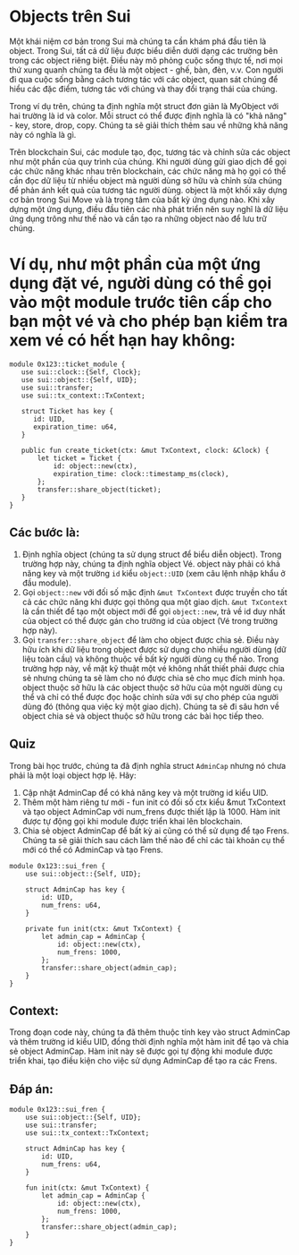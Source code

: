 # Objects trên Sui
Một khái niệm cơ bản trong Sui mà chúng ta cần khám phá đầu tiên là object. Trong Sui, tất cả dữ liệu được biểu diễn dưới dạng các trường bên trong các object riêng biệt. Điều này mô phỏng cuộc sống thực tế, nơi mọi thứ xung quanh chúng ta đều là một object - ghế, bàn, đèn, v.v. Con người đi qua cuộc sống bằng cách tương tác với các object, quan sát chúng để hiểu các đặc điểm, tương tác với chúng và thay đổi trạng thái của chúng.

Trong ví dụ trên, chúng ta định nghĩa một struct đơn giản là MyObject với hai trường là id và color. Mỗi struct có thể được định nghĩa là có "khả năng" - key, store, drop, copy. Chúng ta sẽ giải thích thêm sau về những khả năng này có nghĩa là gì.

Trên blockchain Sui, các module tạo, đọc, tương tác và chỉnh sửa các object như một phần của quy trình của chúng. Khi người dùng gửi giao dịch để gọi các chức năng khác nhau trên blockchain, các chức năng mà họ gọi có thể cần đọc dữ liệu từ nhiều object mà người dùng sở hữu và chỉnh sửa chúng để phản ánh kết quả của tương tác người dùng. object là một khối xây dựng cơ bản trong Sui Move và là trọng tâm của bất kỳ ứng dụng nào. Khi xây dựng một ứng dụng, điều đầu tiên các nhà phát triển nên suy nghĩ là dữ liệu ứng dụng trông như thế nào và cần tạo ra những object nào để lưu trữ chúng.

# Ví dụ, như một phần của một ứng dụng đặt vé, người dùng có thể gọi vào một module trước tiên cấp cho bạn một vé và cho phép bạn kiểm tra xem vé có hết hạn hay không:

```move
module 0x123::ticket_module {
   use sui::clock::{Self, Clock};
   use sui::object::{Self, UID};
   use sui::transfer;
   use sui::tx_context::TxContext;

   struct Ticket has key {
      id: UID,
      expiration_time: u64,
   }

   public fun create_ticket(ctx: &mut TxContext, clock: &Clock) {
       let ticket = Ticket {
           id: object::new(ctx),
           expiration_time: clock::timestamp_ms(clock),
       };
       transfer::share_object(ticket);
   }
}
```

## Các bước là:

1. Định nghĩa object (chúng ta sử dụng struct để biểu diễn object). Trong trường hợp này, chúng ta định nghĩa object Vé. object này phải có khả năng key và một trường `id` kiểu `object::UID` (xem câu lệnh nhập khẩu ở đầu module).
2. Gọi `object::new` với đối số mặc định `&mut TxContext` được truyền cho tất cả các chức năng khi được gọi thông qua một giao dịch. `&mut TxContext` là cần thiết để tạo một object mới để gọi `object::new`, trả về id duy nhất của object có thể được gán cho trường id của object (Vé trong trường hợp này).
3. Gọi `transfer::share_object` để làm cho object được chia sẻ. Điều này hữu ích khi dữ liệu trong object được sử dụng cho nhiều người dùng (dữ liệu toàn cầu) và không thuộc về bất kỳ người dùng cụ thể nào. Trong trường hợp này, về mặt kỹ thuật một vé không nhất thiết phải được chia sẻ nhưng chúng ta sẽ làm cho nó được chia sẻ cho mục đích minh họa. object thuộc sở hữu là các object thuộc sở hữu của một người dùng cụ thể và chỉ có thể được đọc hoặc chỉnh sửa với sự cho phép của người dùng đó (thông qua việc ký một giao dịch). Chúng ta sẽ đi sâu hơn về object chia sẻ và object thuộc sở hữu trong các bài học tiếp theo.

## Quiz

Trong bài học trước, chúng ta đã định nghĩa struct `AdminCap` nhưng nó chưa phải là một loại object hợp lệ. Hãy:
1. Cập nhật AdminCap để có khả năng key và một trường id kiểu UID.
2. Thêm một hàm riêng tư mới - fun init có đối số ctx kiểu &mut TxContext và tạo object AdminCap với num_frens được thiết lập là 1000. Hàm init được tự động gọi khi module được triển khai lên blockchain.
3. Chia sẻ object AdminCap để bất kỳ ai cũng có thể sử dụng để tạo Frens. Chúng ta sẽ giải thích sau cách làm thế nào để chỉ các tài khoản cụ thể mới có thể có AdminCap và tạo Frens.

```move
module 0x123::sui_fren {
    use sui::object::{Self, UID};

    struct AdminCap has key {
        id: UID,
        num_frens: u64,
    }

    private fun init(ctx: &mut TxContext) {
        let admin_cap = AdminCap {
            id: object::new(ctx),
            num_frens: 1000,
        };
        transfer::share_object(admin_cap);
    }
}

```
## Context:
Trong đoạn code này, chúng ta đã thêm thuộc tính key vào struct AdminCap và thêm trường id kiểu UID, đồng thời định nghĩa một hàm init để tạo và chia sẻ object AdminCap. Hàm init này sẽ được gọi tự động khi module được triển khai, tạo điều kiện cho việc sử dụng AdminCap để tạo ra các Frens.

## Đáp án:
```move
module 0x123::sui_fren {
    use sui::object::{Self, UID};
    use sui::transfer;
    use sui::tx_context::TxContext;

    struct AdminCap has key {
        id: UID,
        num_frens: u64,
    }
    
    fun init(ctx: &mut TxContext) {
        let admin_cap = AdminCap {
            id: object::new(ctx),
            num_frens: 1000,
        };
        transfer::share_object(admin_cap);
    }
}
```
